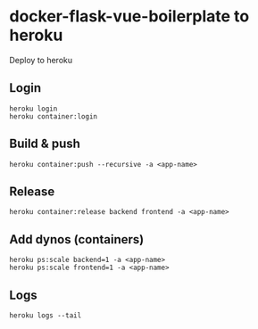 # docker-flask-vue-boilerplate to heroku
Deploy to heroku

## Login

```
heroku login
heroku container:login
```

## Build & push

```
heroku container:push --recursive -a <app-name>
```

## Release

```
heroku container:release backend frontend -a <app-name>
```

## Add dynos (containers)

```
heroku ps:scale backend=1 -a <app-name>
heroku ps:scale frontend=1 -a <app-name>
```

## Logs

```
heroku logs --tail
```